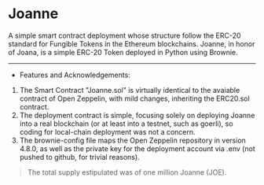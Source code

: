 # Joanne
A simple smart contract deployment whose structure follow the ERC-20 standard for Fungible Tokens in the Ethereum blockchains.
Joanne, in honor of Joana, is a simple ERC-20 Token deployed in Python using Brownie.

---

- Features and Acknowledgements:

1. The Smart Contract "Joanne.sol" is virtually identical to the avaiable contract of Open Zeppelin, with mild changes, inheriting the ERC20.sol contract.
2. The deployment contract is simple, focusing solely on deploying Joanne into a real blockchain (or at least into a testnet, such as goerli), so coding for local-chain deployment was not a concern.
3. The brownie-config file maps the Open Zeppelin repository in version 4.8.0, as well as the private key for the deployment account via .env (not pushed to github, for trivial reasons).

  > The total supply estipulated was of one million Joanne (JOE).
